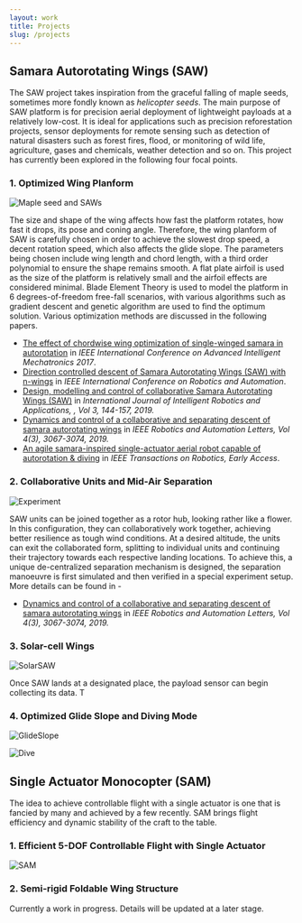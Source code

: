 ```yaml
---
layout: work
title: Projects
slug: /projects
---
```

## Samara Autorotating Wings (SAW)

The SAW project takes inspiration from the graceful falling of maple seeds, sometimes more fondly known as _helicopter seeds_. The main purpose of SAW platform is for precision aerial deployment of lightweight payloads at a relatively low-cost. It is ideal for applications such as precision reforestation projects, sensor deployments for remote sensing such as detection of natural disasters such as forest fires, flood, or monitoring of wild life, agriculture, gases and chemicals, weather detection and so on. This project has currently been explored in the following four focal points.

### 1. Optimized Wing Planform

![Maple seed and SAWs](https://www.dropbox.com/s/lzkwshrs600lvqu/Cover.jpg?raw=1)

The size and shape of the wing affects how fast the platform rotates, how fast it drops, its pose and coning angle. Therefore, the wing planform of SAW is carefully chosen in order to achieve the slowest drop speed, a decent rotation speed, which also affects the glide slope. The parameters being chosen include wing length and chord length, with a third order polynomial to ensure the shape remains smooth. A flat plate airfoil is used as the size of the platform is relatively small and the airfoil effects are considered minimal. Blade Element Theory is used to model the platform in 6 degrees-of-freedom free-fall scenarios, with various algorithms such as gradient descent and genetic algorithm are used to find the optimum solution. Various optimization methods are discussed in the following papers.

 - [The effect of chordwise wing optimization of single-winged samara in autorotation](https://doi.org/10.1109/AIM.2017.8014118) in _IEEE International Conference on Advanced Intelligent Mechatronics 2017_.
 - [Direction controlled descent of Samara Autorotating Wings (SAW) with n-wings](https://doi.org/10.1109/ICRA.2018.8463145) in _IEEE International Conference on Robotics and Automation_.
 - [Design, modelling and control of collaborative Samara Autorotating Wings (SAW)](https://doi.org/10.1007/s41315-019-00091-6) in _International Journal of Intelligent Robotics and Applications, , Vol 3, 144-157, 2019._
 - [Dynamics and control of a collaborative and separating descent of samara autorotating wings](https://doi.org/10.1109/LRA.2019.2924837) in _IEEE Robotics and Automation Letters, Vol 4(3), 3067-3074, 2019._
 - [An agile samara-inspired single-actuator aerial robot capable of autorotation & diving](https://doi.org/10.1109/TRO.2021.3091275) in _IEEE Transactions on Robotics, Early Access_.

### 2. Collaborative Units and Mid-Air Separation

![Experiment](https://www.dropbox.com/s/ff0ps2mojtno1a7/Experiment.jpg?raw=1)

SAW units can be joined together as a rotor hub, looking rather like a flower. In this configuration, they can collaboratively work together, achieving better resilience as tough wind conditions. At a desired altitude, the units can exit the collaborated form, splitting to individual units and continuing their trajectory towards each respective landing locations. To achieve this, a unique de-centralized separation mechanism is designed, the separation manoeuvre is first simulated and then verified in a special experiment setup. More details can be found in -

 - [Dynamics and control of a collaborative and separating descent of samara autorotating wings](https://doi.org/10.1109/LRA.2019.2924837) in _IEEE Robotics and Automation Letters, Vol 4(3), 3067-3074, 2019._

### 3. Solar-cell Wings

![SolarSAW](https://www.dropbox.com/s/1gh7we69kz39be1/SolarSAW.JPG?raw=1)

Once SAW lands at a designated place, the payload sensor can begin collecting its data. T

### 4. Optimized Glide Slope and Diving Mode

![GlideSlope](https://www.dropbox.com/s/0rph0w03cdo3wlp/GlideSlope.png?raw=1)

![Dive](https://www.dropbox.com/s/m9ni5xbp1cunr7o/Dive.png?raw=1)

## Single Actuator Monocopter (SAM)

The idea to achieve controllable flight with a single actuator is one that is fancied by many and achieved by a few recently. SAM brings flight efficiency and dynamic stability of the craft to the table.

### 1. Efficient 5-DOF Controllable Flight with Single Actuator

![SAM](https://www.dropbox.com/s/ye4fb12epe6fn4o/ExperiSAM.png?raw=1)

### 2. Semi-rigid Foldable Wing Structure

Currently a work in progress. Details will be updated at a later stage.
<!--stackedit_data:
eyJoaXN0b3J5IjpbMjMxODI2MzEyLC0xNTIyMTYxMjI3LDExMT
I1ODA1ODgsLTEzNzIxOTk4NzIsLTEyMjc2NTM2NTUsMTcyMTQw
NTIzMiwxMjU0Mzk5NTA5LC0xMjQyMjgwMDA3LDI3OTA2NzkxOV
19
-->